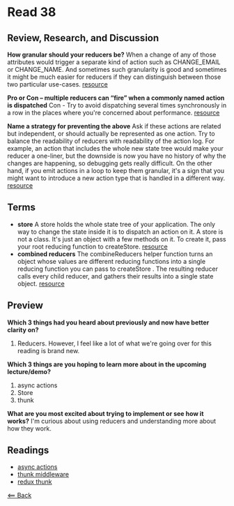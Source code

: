# Read 38

## Review, Research, and Discussion

**How granular should your reducers be?** When a change of any of those attributes would trigger a separate kind of action such as CHANGE_EMAIL or CHANGE_NAME. And sometimes such granularity is good and sometimes it might be much easier for reducers if they can distinguish between those two particular use-cases. [resource](https://reactkungfu.com/2016/11/how-granular-are-your-redux-actions/)

**Pro or Con – multiple reducers can “fire” when a commonly named action is dispatched** Con - Try to avoid dispatching several times synchronously in a row in the places where you're concerned about performance. [resource](https://redux.js.org/faq/actions)

**Name a strategy for preventing the above** Ask if these actions are related but independent, or should actually be represented as one action. Try to balance the readability of reducers with readability of the action log. For example, an action that includes the whole new state tree would make your reducer a one-liner, but the downside is now you have no history of why the changes are happening, so debugging gets really difficult. On the other hand, if you emit actions in a loop to keep them granular, it's a sign that you might want to introduce a new action type that is handled in a different way. [resource](https://redux.js.org/faq/actions)

## Terms

- **store** A store holds the whole state tree of your application. The only way to change the state inside it is to dispatch an action on it. A store is not a class. It's just an object with a few methods on it. To create it, pass your root reducing function to createStore. [resource](https://redux.js.org/api/store)
- **combined reducers** The combineReducers helper function turns an object whose values are different reducing functions into a single reducing function you can pass to createStore . The resulting reducer calls every child reducer, and gathers their results into a single state object. [resource](https://redux.js.org/api/combinereducers#:~:text=The%20combineReducers%20helper%20function%20turns,into%20a%20single%20state%20object.)

## Preview

**Which 3 things had you heard about previously and now have better clarity on?**
1. Reducers. However, I feel like a lot of what we're going over for this reading is brand new.

**Which 3 things are you hoping to learn more about in the upcoming lecture/demo?**
1. async actions
1. Store
1. thunk

**What are you most excited about trying to implement or see how it works?** I'm curious about using reducers and understanding more about how they work.

## Readings

- [async actions](https://redux.js.org/tutorials/fundamentals/part-6-async-logic)
- [thunk middleware](https://github.com/reduxjs/redux-thunk)
- [redux thunk](https://www.digitalocean.com/community/tutorials/redux-redux-thunk)

[<== Back](https://simoneodegard.github.io/reading-notes/)
